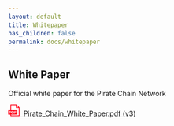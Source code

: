 ```yaml
---
layout: default
title: Whitepaper
has_children: false
permalink: docs/whitepaper
---
```


## White Paper
Official white paper for the Pirate Chain Network

<p>
    <a href="/assets/whitepaper/Pirate_Chain_White_Paper.pdf">
    <img src="/assets/icons/pdf.png" />&nbsp; 
    Pirate_Chain_White_Paper.pdf (v3)</a>
</p>
